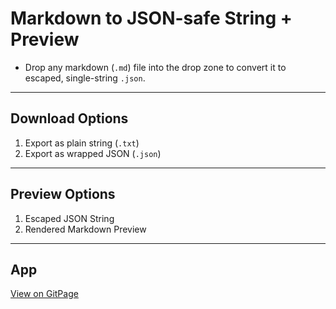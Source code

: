 # Markdown to JSON-safe String + Preview

- Drop any markdown (`.md`) file into the drop zone to convert it to escaped, single-string `.json`.

---

## Download Options

1.  Export as plain string (`.txt`)
2.  Export as wrapped JSON (`.json`)

---

## Preview Options

1. Escaped JSON String
2. Rendered Markdown Preview

---

## App

[View on GitPage](https://chrisnajman.github.io/markdown-to-json)
